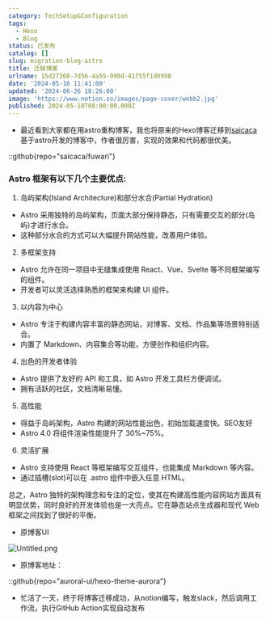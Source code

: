 ```yaml
---
category: TechSetup&Configuration
tags:
  - Hexo
  - Blog
status: 已发布
catalog: []
slug: migration-blog-astro
title: 迁移博客
urlname: 15d27368-7d56-4a55-998d-41f55f1d0998
date: '2024-05-10 11:41:00'
updated: '2024-06-26 18:26:00'
image: 'https://www.notion.so/images/page-cover/webb2.jpg'
published: 2024-05-10T08:00:00.000Z
---
```

- 最近看到大家都在用astro重构博客，我也将原来的Hexo博客迁移到[saicaca](https://github.com/saicaca/fuwari)基于astro开发的博客中，作者很厉害，实现的效果和代码都很优美。

::github{repo="saicaca/fuwari"}


### Astro 框架有以下几个主要优点:



1. 岛屿架构(Island Architecture)和部分水合(Partial Hydration)
- Astro 采用独特的岛屿架构，页面大部分保持静态，只有需要交互的部分(岛屿)才进行水合。
- 这种部分水合的方式可以大幅提升网站性能，改善用户体验。

2. 多框架支持
- Astro 允许在同一项目中无缝集成使用 React、Vue、Svelte 等不同框架编写的组件。
- 开发者可以灵活选择熟悉的框架来构建 UI 组件。

3. 以内容为中心
- Astro 专注于构建内容丰富的静态网站，对博客、文档、作品集等场景特别适合。
- 内置了 Markdown、内容集合等功能，方便创作和组织内容。

4. 出色的开发者体验
- Astro 提供了友好的 API 和工具，如 Astro 开发工具栏方便调试。
- 拥有活跃的社区，文档清晰易懂。

5. 高性能
- 得益于岛屿架构，Astro 构建的网站性能出色，初始加载速度快。SEO友好
- Astro 4.0 将组件渲染性能提升了 30%~75%。

6. 灵活扩展
- Astro 支持使用 React 等框架编写交互组件，也能集成 Markdown 等内容。
- 通过插槽(slot)可以在 .astro 组件中嵌入任意 HTML。

总之，Astro 独特的架构理念和专注的定位，使其在构建高性能内容网站方面具有明显优势，同时良好的开发体验也是一大亮点。它在静态站点生成器和现代 Web 框架之间找到了很好的平衡。

- 原博客UI

![Untitled.png](https://prod-files-secure.s3.us-west-2.amazonaws.com/5d24fe63-e567-4804-86f9-9fdc62e13082/3d59c350-432a-4fb6-a08f-0638fef2026e/Untitled.png?X-Amz-Algorithm=AWS4-HMAC-SHA256&X-Amz-Content-Sha256=UNSIGNED-PAYLOAD&X-Amz-Credential=ASIAZI2LB466T43AXM2C%2F20250321%2Fus-west-2%2Fs3%2Faws4_request&X-Amz-Date=20250321T213219Z&X-Amz-Expires=3600&X-Amz-Security-Token=IQoJb3JpZ2luX2VjEFIaCXVzLXdlc3QtMiJHMEUCIQDM8d4B%2Febi%2B2qqkMuJWN0iwLQ7gWdKftRs%2BPHnYu2RwQIgPax3ufJLVZ0PUmtGKgvOQMMnfJ77qCUSH7pHcTF9eVEqiAQIq%2F%2F%2F%2F%2F%2F%2F%2F%2F%2F%2FARAAGgw2Mzc0MjMxODM4MDUiDHbR6XvWITXhWbPjyCrcA1GFmDYSN0hulJVK1UkZigENjaNVaIsCYbvVC1H55ZX3hSxcV77lItKyBPtTRkh5q9nm5cYpPKqpuJC6ouCJtxdg4cNo9eBk4gSK%2B6Zy9vqTJR8ORXjNwdhMugw51ACll9HFCwb8sPUkqGXxF0Y76SB%2BwDi0fZn7hhWTIz33cfdstqQfIg0FqOXLMvNe6JHxlA8T6xcJDk8HmaylfMCdgxpitxEzjPqL4hMML%2FUan19eeeXtgVpbLd3aCdMathDiQTER%2F4F2oMIjlgLy0JfCKh0lOO29MG0ghnj5dyzgPywtwZrRTyLNvaFswkN1jP%2BRUZENaoNi8oT77HDAxqNQxV%2BgnUtRiYDcUx%2FfZVLF6NeycATQ1VGjkipp7F4H3csj1Z8tp4S9X7%2FJazap%2Bk6%2FbClpuWe7FZZsgbBq4LRub125Rl%2FpotrJhFQ77mehFcHaG%2F1CIlnNrJYkhd58oIBG1KgBKhLM%2B73%2FRIslgULP0ywxD7hd0wNk4eNIBpXCLOBhOeDxI3c%2FKoacto6Luy9rTNwB8oRgw1W2RdQkYrS3CzbAvh4gouVkz24pu1TImNe5v9Q2PO8oS2FaDZSYp1si2rjF8bS0J87f%2FU68ZqNYSQtRIq%2BSa4ozzJyWJxN4MJDa9r4GOqUBQebECDZUDCdK9i0Li09y2JluWyCfPFpPPddKJd2YQy%2FzUNJUVvR0sc%2BcnRY2WdKbzxfeagWplWo1vRUC6rbOPZeQqMZuU9eBmHFIYBdkCmyKAH%2Bma%2FxExPqWxAGcssw9DV7D0hpn87hgVxv7yPGuRduUoFs%2BQyQDiLsl%2BOLxpQNtI4j%2B2A3GXWozDNSEqTuWX4d%2Fr%2BFbEZYtvSKDEvOO7Z8DH9Yl&X-Amz-Signature=4e87c1fa250156c4b2244227d2fa44f2b8b83fc58d55ae3993d6dbc6f31c04d4&X-Amz-SignedHeaders=host&x-id=GetObject)

- 原博客地址：

::github{repo="auroral-ui/hexo-theme-aurora"}

- 忙活了一天，终于将博客迁移成功，从notion编写，触发slack，然后调用工作流，执行GitHub Action实现自动发布
